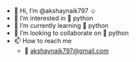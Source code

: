 - 👋 Hi, I’m @akshaynaik797 :relaxed:	
- 👀 I’m interested in :snake: python
- 🌱 I’m currently learning :snake: python
- 💞️ I’m looking to collaborate on :snake: python
- 📫 How to reach me
  - :email: akshaynaik797@gmail.com

<!---
akshaynaik797/akshaynaik797 is a ✨ special ✨ repository because its `README.md` (this file) appears on your GitHub profile.
You can click the Preview link to take a look at your changes.
--->
